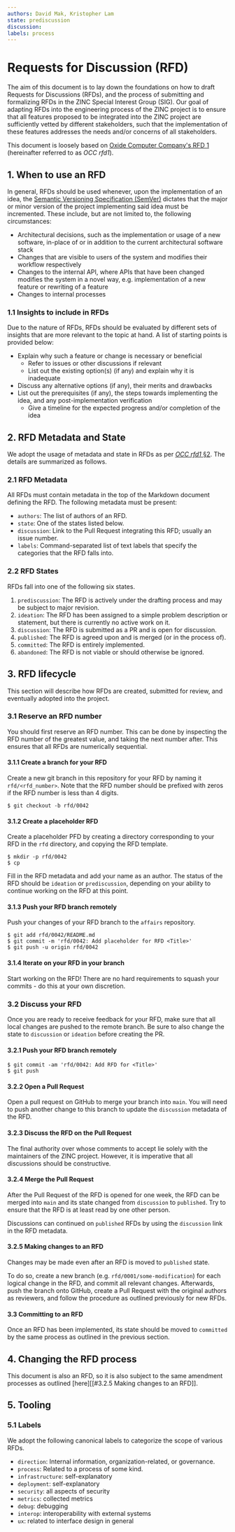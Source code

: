 ```yaml
---
authors: David Mak, Kristopher Lam
state: prediscussion
discussion:
labels: process
---
```


# Requests for Discussion (RFD)

The aim of this document is to lay down the foundations on how to draft Requests for Discussions (RFDs), and the process of submitting and formalizing RFDs in the ZINC Special Interest Group (SIG). Our goal of adapting RFDs into the engineering process of the ZINC project is to ensure that all features proposed to be integrated into the ZINC project are sufficiently vetted by different stakeholders, such that the implementation of these features addresses the needs and/or concerns of all stakeholders.

This document is loosely based on [Oxide Computer Company's RFD 1](https://rfd.shared.oxide.computer/rfd/0001) (hereinafter referred to as *OCC rfd1*).

## 1. When to use an RFD

In general, RFDs should be used whenever, upon the implementation of an idea, the [Semantic Versioning Specification (SemVer)](https://semver.org/) dictates that the major or minor version of the project implementing said idea must be incremented. These include, but are not limited to, the following circumstances:

- Architectural decisions, such as the implementation or usage of a new software, in-place of or in addition to the current architectural software stack
- Changes that are visible to users of the system and modifies their workflow respectively
- Changes to the internal API, where APIs that have been changed modifies the system in a novel way, e.g. implementation of a new feature or rewriting of a feature
- Changes to internal processes

### 1.1 Insights to include in RFDs

Due to the nature of RFDs, RFDs should be evaluated by different sets of insights that are more relevant to the topic at hand. A list of starting points is provided below:

- Explain why such a feature or change is necessary or beneficial
	- Refer to issues or other discussions if relevant
	- List out the existing option(s) (if any) and explain why it is inadequate
- Discuss any alternative options (if any), their merits and drawbacks
- List out the prerequisites (if any), the steps towards implementing the idea, and any post-implementation verification
	- Give a timeline for the expected progress and/or completion of the idea

## 2. RFD Metadata and State

We adopt the usage of metadata and state in RFDs as per [*OCC rfd1* §2](https://rfd.shared.oxide.computer/rfd/0001#_rfd_metadata_and_state). The details are summarized as follows.

### 2.1 RFD Metadata

All RFDs must contain metadata in the top of the Markdown document defining the RFD. The following metadata must be present:

- `authors`: The list of authors of an RFD.
- `state`: One of the states listed below.
- `discussion`: Link to the Pull Request integrating this RFD; usually an issue number.
- `labels`: Command-separated list of text labels that specify the categories that the RFD falls into.

### 2.2 RFD States

RFDs fall into one of the following six states.

1. `prediscussion`: The RFD is actively under the drafting process and may be subject to major revision.
2. `ideation`: The RFD has been assigned to a simple problem description or statement, but there is currently no active work on it.
3. `discussion`: The RFD is submitted as a PR and is open for discussion.
4. `published`: The RFD is agreed upon and is merged (or in the process of).
5. `committed`: The RFD is entirely implemented.
6. `abandoned`: The RFD is not viable or should otherwise be ignored.

## 3. RFD lifecycle

This section will describe how RFDs are created, submitted for review, and eventually adopted into the project.

### 3.1 Reserve an RFD number

You should first reserve an RFD number. This can be done by inspecting the RFD number of the greatest value, and taking the next number after. This ensures that all RFDs are numerically sequential.

#### 3.1.1 Create a branch for your RFD

Create a new git branch in this repository for your RFD by naming it `rfd/<rfd_number>`. Note that the RFD number should be prefixed with zeros if the RFD number is less than 4 digits.

```
$ git checkout -b rfd/0042
```

#### 3.1.2 Create a placeholder RFD

Create a placeholder PFD by creating a directory corresponding to your RFD in the `rfd` directory, and copying the RFD template.

```
$ mkdir -p rfd/0042
$ cp 
```

Fill in the RFD metadata and add your name as an author. The status of the RFD should be `ideation` or `prediscussion`, depending on your ability to continue working on the RFD at this point.

#### 3.1.3 Push your RFD branch remotely

Push your changes of your RFD branch to the `affairs` repository.

```
$ git add rfd/0042/README.md
$ git commit -m 'rfd/0042: Add placeholder for RFD <Title>'
$ git push -u origin rfd/0042
```

#### 3.1.4 Iterate on your RFD in your branch

Start working on the RFD! There are no hard requirements to squash your commits - do this at your own discretion.

### 3.2 Discuss your RFD

Once you are ready to receive feedback for your RFD, make sure that all local changes are pushed to the remote branch. Be sure to also change the state to `discussion` or `ideation` before creating the PR.

#### 3.2.1 Push your RFD branch remotely

```
$ git commit -am 'rfd/0042: Add RFD for <Title>'
$ git push
```

#### 3.2.2 Open a Pull Request

Open a pull request on GitHub to merge your branch into `main`. You will need to push another change to this branch to update the `discussion` metadata of the RFD.

#### 3.2.3 Discuss the RFD on the Pull Request

The final authority over whose comments to accept lie solely with the maintainers of the ZINC project. However, it is imperative that all discussions should be constructive.

#### 3.2.4 Merge the Pull Request

After the Pull Request of the RFD is opened for one week, the RFD can be merged into `main` and its state changed from `discussion` to `published`. Try to ensure that the RFD is at least read by one other person.

Discussions can continued on `published` RFDs by using the `discussion` link in the RFD metadata. 

#### 3.2.5 Making changes to an RFD

Changes may be made even after an RFD is moved to `published` state.

To do so, create a new branch (e.g. `rfd/0001/some-modification`) for each logical change in the RFD, and commit all relevant changes. Afterwards, push the branch onto GitHub, create a Pull Request with the original authors as reviewers, and follow the procedure as outlined previously for new RFDs.

#### 3.3 Committing to an RFD

Once an RFD has been implemented, its state should be moved to `committed` by the same process as outlined in the previous section.

## 4. Changing the RFD process

This document is also an RFD, so it is also subject to the same amendment processes as outlined [here][[#3.2.5 Making changes to an RFD]].

## 5. Tooling

### 5.1 Labels

We adopt the following canonical labels to categorize the scope of various RFDs.

- `direction`: Internal information, organization-related, or governance.
- `process`: Related to a process of some kind.
- `infrastructure`: self-explanatory
- `deployment`: self-explanatory
- `security`: all aspects of security
- `metrics`: collected metrics
- `debug`: debugging
- `interop`: interoperability with external systems
- `ux`: related to interface design in general

